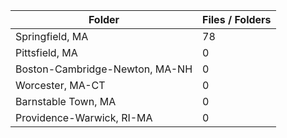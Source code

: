 | Folder                         |   Files / Folders |
|--------------------------------|-------------------|
| Springfield, MA                |                78 |
| Pittsfield, MA                 |                 0 |
| Boston-Cambridge-Newton, MA-NH |                 0 |
| Worcester, MA-CT               |                 0 |
| Barnstable Town, MA            |                 0 |
| Providence-Warwick, RI-MA      |                 0 |